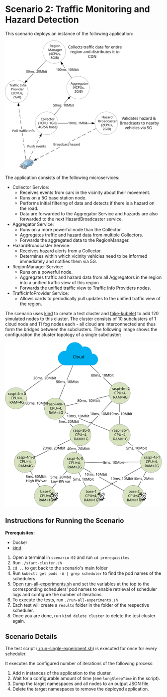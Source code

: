 # Scenario 2: Traffic Monitoring and Hazard Detection

This scenario deploys an instance of the following application:

![Traffic Monitoring and Hazard Detection](./test-app.svg)

The application consists of the following microservices:

* Collector Service:
    * Receives events from cars in the vicinity about their movement.
    * Runs on a 5G base station node.
    * Performs initial filtering of data and detects if there is a hazard on the road.
    * Data are forwarded to the Aggregator Service and hazards are also forwarded to the next HazardBroadcaster service.
* Aggregator Service:
    * Runs on a more powerful node than the Collector.
    * Aggregates traffic and hazard data from multiple Collectors.
    * Forwards the aggregated data to the RegionManager.
* HazardBroadcaster Service:
    * Receives hazard alerts from a Collector.
    * Determines within which vicinity vehicles need to be informed immediately and notifies them via 5G.
* RegionManager Service:
    * Runs on a powerful node.
    * Aggregates traffic and hazard data from all Aggregators in the region into a unified traffic view of this region
    * Forwards the unified traffic view to Traffic Info Providers nodes.
* TrafficInfoProvider Service:
    * Allows cards to periodically pull updates to the unified traffic view of the region. 

The scenario uses [kind](https://kind.sigs.k8s.io/) to create a test cluster and [fake-kubelet](https://github.com/wzshiming/fake-kubelet) to add 120 simulated nodes to this cluster.
The cluster consists of 10 subclusters of 1 cloud node and 11 fog nodes each - all cloud are interconnected and thus form the bridges between the subclusters.
The following image shows the configuration the cluster topology of a single subcluster:

![Test Cluster Topology](./test-cluster-topology.svg)

## Instructions for Running the Scenario

**Prerequisites:**
* Docker
* [kind](https://kind.sigs.k8s.io/)

1. Open a terminal in `scenario-02` and run `cd prerequisites`
1. Run `./start-cluster.sh`
1. `cd ..` to get back to the scenario's main folder
1. Run `kubectl get pods -A | grep scheduler` to find the pod names of the schedulers.
1. Open [run-all-experiments.sh](./run-all-experiments.sh) and set the variables at the top to the corresponding schedulers' pod names to enable retrieval of scheduler logs and configure the number of iterations.
1. To execute the tests, run `./run-all-experiments.sh`
1. Each test will create a `results` folder in the folder of the respective scheduler.
1. Once you are done, run `kind delete cluster` to delete the test cluster again.


## Scenario Details

The test script ([./run-single-experiment.sh](./run-single-experiment.sh)) is executed for once for every scheduler.

It executes the configured number of iterations of the following process:

1. Add n instances of the application to the cluster.
1. Wait for a configurable amount of time (see `longSleepTime` in the script).
1. Dump the target namespaces and all nodes to an output JSON file.
1. Delete the target namespaces to remove the deployed application.
